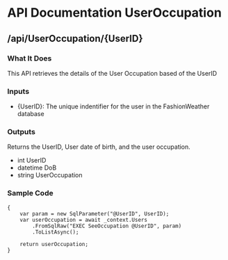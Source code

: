 # API Documentation UserOccupation 

## /api/UserOccupation/{UserID}

### What It Does 
This API retrieves the details of the User Occupation based of the UserID 

### Inputs 
- {UserID}: The unique indentifier for the user in the FashionWeather database

### Outputs 
Returns the UserID, User date of birth, and the user occupation. 
- int UserID
- datetime DoB
- string UserOccupation

### Sample Code 
```public async Task<List<USERS>> GetUserOccupation(int UserID)
{
    var param = new SqlParameter("@UserID", UserID);
    var userOccupation = await _context.Users
        .FromSqlRaw("EXEC SeeOccupation @UserID", param)
        .ToListAsync();

    return userOccupation;
}
```

###
